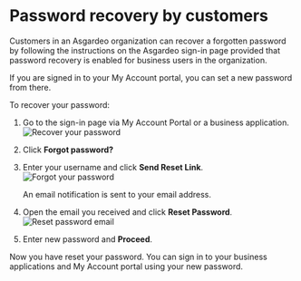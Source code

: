 # Password recovery by customers

Customers in an Asgardeo organization can recover a forgotten password by following the instructions on the Asgardeo sign-in page provided that <a :href="$withBase('/guides/organization/account-recovery/password-recovery/')">password recovery is enabled</a> for business users in the organization.

If you are signed in to your My Account portal, you can <a :href="$withBase('/guides/organization/self-service/customer/my-account/#change-password')">set a new password</a> from there.

To recover your password:
1. Go to the sign-in page via <a :href="$withBase('/guides/organization/self-service/customer/my-account/#access-my-account-portal')">My Account Portal</a> or a business application.
   <img :src="$withBase('/assets/img/guides/organization/self-service/customer/recover-your-password.png')" alt="Recover your password">
2. Click **Forgot password?**
3. Enter your username and click **Send Reset Link**.
   <img :src="$withBase('/assets/img/guides/organization/self-service/customer/forgot-your-password.png')" alt="Forgot your password">

   An email notification is sent to your email address. 

4. Open the email you received and click **Reset Password**.
   <img :src="$withBase('/assets/img/guides/organization/self-service/customer/reset-password-email.png')" alt="Reset password email">
5. Enter new password and **Proceed**.

Now you have reset your password. You can sign in to your business applications and My Account portal using your new password.
